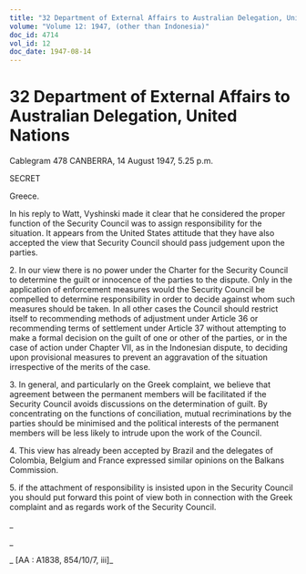 ```yaml
---
title: "32 Department of External Affairs to Australian Delegation, United Nations"
volume: "Volume 12: 1947, (other than Indonesia)"
doc_id: 4714
vol_id: 12
doc_date: 1947-08-14
---
```


# 32 Department of External Affairs to Australian Delegation, United Nations

Cablegram 478 CANBERRA, 14 August 1947, 5.25 p.m.

SECRET

Greece.

In his reply to Watt, Vyshinski made it clear that he considered the proper function of the Security Council was to assign responsibility for the situation. It appears from the United States attitude that they have also accepted the view that Security Council should pass judgement upon the parties.

2\. In our view there is no power under the Charter for the Security Council to determine the guilt or innocence of the parties to the dispute. Only in the application of enforcement measures would the Security Council be compelled to determine responsibility in order to decide against whom such measures should be taken. In all other cases the Council should restrict itself to recommending methods of adjustment under Article 36 or recommending terms of settlement under Article 37 without attempting to make a formal decision on the guilt of one or other of the parties, or in the case of action under Chapter VII, as in the Indonesian dispute, to deciding upon provisional measures to prevent an aggravation of the situation irrespective of the merits of the case.

3\. In general, and particularly on the Greek complaint, we believe that agreement between the permanent members will be facilitated if the Security Council avoids discussions on the determination of guilt. By concentrating on the functions of conciliation, mutual recriminations by the parties should be minimised and the political interests of the permanent members will be less likely to intrude upon the work of the Council.

4\. This view has already been accepted by Brazil and the delegates of Colombia, Belgium and France expressed similar opinions on the Balkans Commission.

5\. if the attachment of responsibility is insisted upon in the Security Council you should put forward this point of view both in connection with the Greek complaint and as regards work of the Security Council.

_

_

_ [AA : A1838, 854/10/7, iii]_
